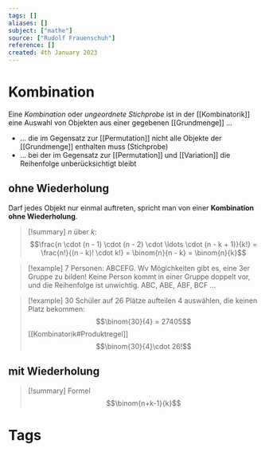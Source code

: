 ```yaml
---
tags: []
aliases: []
subject: ["mathe"]
source: ["Rudolf Frauenschuh"]
reference: []
created: 4th January 2023
---
```


# Kombination
Eine *Kombination* oder *ungeordnete Stichprobe* ist in der [[Kombinatorik]] eine Auswahl von Objekten aus einer gegebenen [[Grundmenge]] …
- … die im Gegensatz zur [[Permutation]] nicht alle Objekte der [[Grundmenge]] enthalten muss (Stichprobe)
- … bei der im Gegensatz zur [[Permutation]] und [[Variation]] die Reihenfolge unberücksichtigt bleibt

## ohne Wiederholung
Darf jedes Objekt nur einmal auftreten, spricht man von einer **Kombination ohne Wiederholung**.

>[!summary] $n$ über $k$:
> $$\frac{n \cdot (n - 1) \cdot (n - 2) \cdot \ldots \cdot (n - k + 1)}{k!} = \frac{n!}{(n - k)! \cdot k!} = \binom{n}{n - k} = \binom{n}{k}$$

> [!example] 7 Personen: ABCEFG. Wv Möglchkeiten gibt es, eine 3er Gruppe zu bilden!
> Keine Person kommt in einer Gruppe doppelt vor, und die Reihenfolge ist unwichtig.
> ABC, ABE, ABF, BCF ...


> [!example] 30 Schüler auf 26 Plätze aufteilen
> 4 auswählen, die keinen Platz bekommen:
> $$\binom{30}{4} = 27405$$
> [[Kombinatorik#Produktregel]]
> $$\binom{30}{4}\cdot 26!$$

## mit Wiederholung
>[!summary] Formel
> $$\binom{n+k-1}{k}$$

# Tags